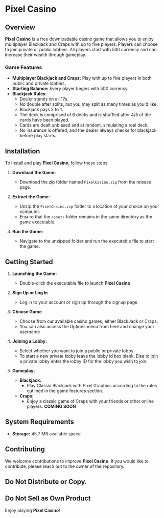 # Pixel Casino

## Overview

**Pixel Casino** is a free downloadable casino game that allows you to enjoy multiplayer Blackjack and Craps with up to five players. Players can choose to join private or public lobbies. All players start with 500 currency and can increase their wealth through gameplay. 

### Game Features

- **Multiplayer Blackjack and Craps:** Play with up to five players in both public and private lobbies.
- **Starting Balance:** Every player begins with 500 currency.
- **Blackjack Rules:**
  - Dealer stands on all 17s.
  - No double after splits, but you may split as many times as you'd like.
  - Blackjack pays 2 to 1.
  - The deck is comprised of 6 decks and is shuffled after 4/5 of the cards have been played.
  - Cards are dealt unbiased and at random, simulating a real deck.
  - No insurance is offered, and the dealer always checks for blackjack before play starts.

## Installation

To install and play **Pixel Casino**, follow these steps:

1. **Download the Game:**
   - Download the zip folder named `PixelCasino.zip` from the release page.

2. **Extract the Game:**
   - Unzip the `PixelCasino.zip` folder to a location of your choice on your computer.
   - Ensure that the `assets` folder remains in the same directory as the game executable.

3. **Run the Game:**
   - Navigate to the unzipped folder and run the executable file to start the game.

## Getting Started

1. **Launching the Game:**
   - Double-click the executable file to launch **Pixel Casino**.

2. **Sign Up or Log In**
   - Log in to your account or sign up through the signup page.

3. **Choose Game**
   - Choose from our available casino games, either BlackJack or Craps.
   - You can also access the Options menu from here and change your username
   
4. **Joining a Lobby:**
   - Select whether you want to join a public or private lobby.
   - To start a new private lobby leave the lobby id box blank. Else to join a private lobby enter the lobby ID for the lobby you wish to join.

5. **Gameplay:**
   - **Blackjack:**
     - Play Classic Blackjack with Pixel Graphics according to the rules outlined in the game features section.
   - **Craps:**
     - Enjoy a classic game of Craps with your friends or other online players. **COMING SOON**

## System Requirements
- **Storage:** 45.7 MB available space

## Contributing
We welcome contributions to improve **Pixel Casino**. If you would like to contribute, please reach out to the owner of the repository.

## Do Not Distribute or Copy. 
## Do Not Sell as Own Product

Enjoy playing **Pixel Casino**!
